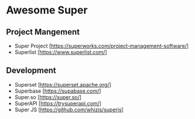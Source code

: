 # Awesome Super

## Project Mangement
- Super Project [https://superworks.com/project-management-software/]
- Superlist [https://www.superlist.com/]

## Development
- Superset [https://superset.apache.org/]
- Superbase [https://supabase.com/]
- Super.so [https://super.so/]
- SuperAPI [https://trysuperapi.com/]
- Super JS [https://github.com/whizjs/superjs]
